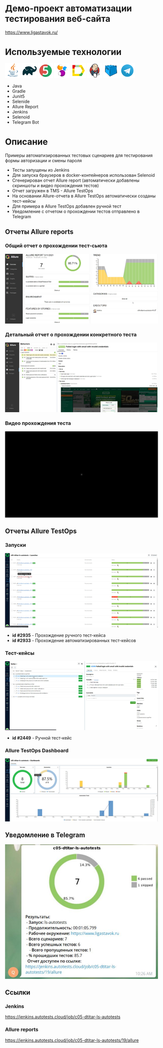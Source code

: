# Демо-проект автоматизации тестирования веб-сайта
https://www.ligastavok.ru/

# Используемые технологии
![Java](readme_files/icons/java.png)
![Gradle](readme_files/icons/gradle.png)
![JUnit5](readme_files/icons/jUnit5.png)
![Selenide](readme_files/icons/selenide.png)
![Allure_Report](readme_files/icons/allure_report.png)
![Jenkins](readme_files/icons/jenkins.png)
![Selenoid](readme_files/icons/selenoid.png)
![Telegram](readme_files/icons/telegram.png)
- Java
- Gradle
- Junit5
- Selenide
- Allure Report
- Jenkins
- Selenoid
- Telegram Bot

# Описание
Примеры автоматизированных тестовых сценариев для тестирования формы авторизации и смены пароля

- Тесты запущены из Jenkins
- Для запуска браузеров в docker-контейнеров использован Selenoid
- Сгенерирован отчет Allure report (автоматически добавлены скриншоты и видео прохождения тестов)
- Отчет загружен в TMS - Allure TestOps
- На основании Allure-отчета в Allure TestOps автоматически созданы тест-кейсы 
- Для примера в Allure TestOps добавлен ручной тест
- Уведомление с отчетом о прохождении тестов отправлено в Telegram

## Отчеты Allure reports
### Общий отчет о прохождении тест-сьюта
![Allure reports overview](./readme_files/allure-report.jpg)
### Детальный отчет о прохождении конкретного теста
![Allure reports test](./readme_files/allure-report-test-with-screenshot.jpg)
### Видео прохождения теста
![Video](./readme_files/testVideo.gif)

## Отчеты Allure TestOps
### Запуски
![TestOps launches](./readme_files/testOpsLaunches.jpg)
- **id #2935** - Прохождение ручного тест-кейса
- **id #2933** - Прохождение автоматизированных тест-кейсов

### Тест-кейсы
![TestOps cases](./readme_files/testOpsSuites.jpg)
- **id #2449** - Ручной тест-кейс

### Allure TestOps Dashboard
![TestOps cases](./readme_files/testOpsDashboard.jpg)


## Уведомление в Telegram
![telegram](./readme_files/telegramBot.jpg)

## Ссылки
### Jenkins
https://jenkins.autotests.cloud/job/c05-dtitar-ls-autotests
### Allure reports
https://jenkins.autotests.cloud/job/c05-dtitar-ls-autotests/19/allure

